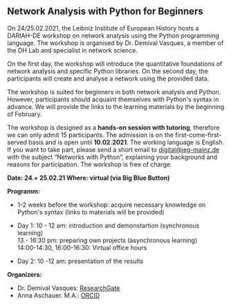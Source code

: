 ##          Network Analysis with Python for Beginners


On 24/25.02.2021, the Leibniz Institute of European History hosts a DARIAH-DE workshop on network analysis using the Python programming language. The workshop is organised by Dr. Demival Vasques, a member of the DH Lab and specialist in network science. 

On the first day, the workshop will introduce the quantitative foundations of network analysis and specific Python libraries. On the second day, the participants will create and analyse a network using the provided data. 

The workshop is suited for beginners in both network analysis and Python. However, participants should acquaint themselves with Python's syntax in advance. We will provide the links to the learning materials by the beginning of February.

The workshop is designed as a **hands-on session with tutoring**, therefore we can only admit 15 participants. The admission is on the first-come-first-served basis and is open until **10.02.2021**. The working language is English. If you want to take part, please send a short email to digital@ieg-mainz.de with the subject “Networks with Python”, explaining your background and reasons for participation. The workshop is free of charge.
 

**Date: 24.+ 25.02.21
Where: virtual (via Big Blue Button)**

   **Programm:**

- 1-2 weeks before the workshop: 
acquire necessary knowledge on Python's syntax (links to materials will be provided)

- Day 1:
10 - 12 am: introduction and demonstartion (synchronous learning) <br/>
13 - 16:30 pm: preparing own projects (asynchronous learning) <br/>
14:00-14:30, 16:00-16:30: Virtual office hours 

- Day 2:
10 -12 am: presentation of the results 

 **Organizers:**
 - Dr. Demival Vasques: [ResearchGate](https://www.researchgate.net/profile/Demival_Vasques_Filho)
 - Anna Aschauer. M.A.: [ORCID](https://orcid.org/0000-0001-5446-9080)
